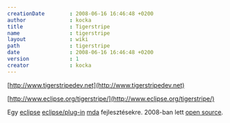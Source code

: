 ```yaml
---
creationDate        : 2008-06-16 16:46:48 +0200 
author              : kocka 
title               : Tigerstripe 
name                : tigerstripe 
layout              : wiki 
path                : tigerstripe 
date                : 2008-06-16 16:46:48 +0200 
version             : 1 
creator             : kocka 
---
```

[http://www.tigerstripedev.net](http://www.tigerstripedev.net)

[http://www.eclipse.org/tigerstripe/](http://www.eclipse.org/tigerstripe/)


Egy [eclipse](Eclipse.html) [eclipse/plug-in](Eclipse/Plug-in.html) [mda](MDA.html) fejlesztésekre. 2008-ban lett [open source](Open%20Source.html).
